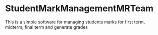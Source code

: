# StudentMarkManagementMRTeam
This is a simple software for managing students marks for first term, midterm, final term and generate grades
